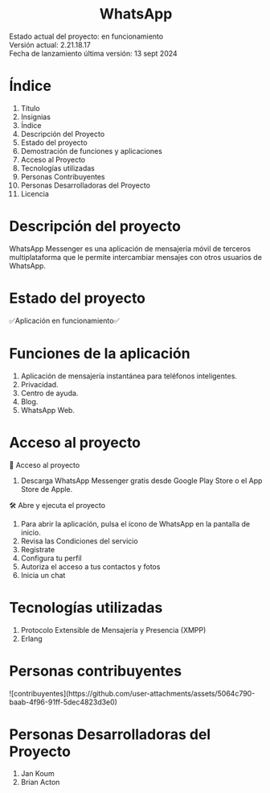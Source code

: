 <h1 align="center"> WhatsApp </h1>
Estado actual del proyecto: en funcionamiento <br>
Versión actual: 2.21.18.17<br>
Fecha de lanzamiento última versión: 13 sept 2024
<h1> Índice </h1>
<ol>
  <li>Título</li>
  <li>Insignias</li>
  <li>Índice</li>
  <li>Descripción del Proyecto</li>
  <li>Estado del proyecto</li>
  <li>Demostración de funciones y aplicaciones</li>
  <li>Acceso al Proyecto</li>
  <li>Tecnologías utilizadas</li>
  <li>Personas Contribuyentes</li>
  <li>Personas Desarrolladoras del Proyecto</li>
  <li>Licencia</li>
</ol>
<h1> Descripción del proyecto </h1>
WhatsApp Messenger es una aplicación de mensajería móvil de terceros multiplataforma que le permite intercambiar mensajes con otros usuarios de WhatsApp.
<h1> Estado del proyecto </h1>
✅Aplicación en funcionamiento✅
<h1> Funciones de la aplicación </h1>
<ol>
  <li>Aplicación de mensajería instantánea para teléfonos inteligentes.</li>
  <li>Privacidad.</li>
  <li>Centro de ayuda.</li>
  <li>Blog.</li>
  <li>WhatsApp Web.</li>
</ol>
<h1> Acceso al proyecto </h1>
📁 Acceso al proyecto <br>
<ol>
  <li>Descarga WhatsApp Messenger gratis desde Google Play Store o el App Store de Apple.</li>
</ol>
🛠️ Abre y ejecuta el proyecto <br>
<ol>
  <li>Para abrir la aplicación, pulsa el ícono de WhatsApp en la pantalla de inicio.</li>
  <li>Revisa las Condiciones del servicio</li>
  <li>Regístrate</li>
  <li> Configura tu perfil</li>
  <li>Autoriza el acceso a tus contactos y fotos</li>
  <li>Inicia un chat</li>
</ol>
<h1> Tecnologías utilizadas </h1>
<ol>
  <li>Protocolo Extensible de Mensajería y Presencia (XMPP)</li>
  <li>Erlang </li>
</ol>
<h1> Personas contribuyentes </h1>
![contribuyentes](https://github.com/user-attachments/assets/5064c790-baab-4f96-91ff-5dec4823d3e0)
<h1> Personas Desarrolladoras del Proyecto </h1>
<ol>
  <li>Jan Koum</li>
  <li>Brian Acton </li>
</ol>
